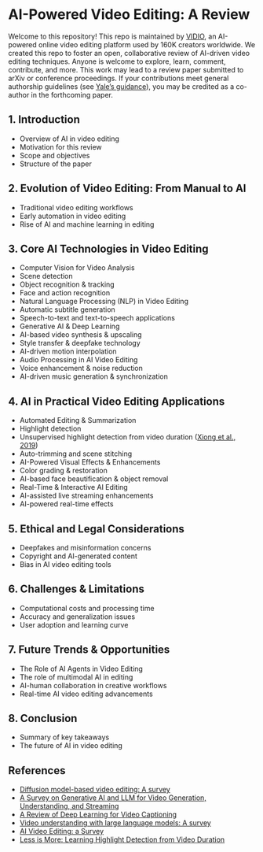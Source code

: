 # AI-Powered Video Editing: A Review

Welcome to this repository! This repo is maintained by [VIDIO](https://www.vidio.ai), an AI-powered online video editing platform used by 160K creators worldwide. We created this repo to foster an open, collaborative review of AI-driven video editing techniques. Anyone is welcome to explore, learn, comment, contribute, and more. This work may lead to a review paper submitted to arXiv or conference proceedings. If your contributions meet general authorship guidelines (see [Yale’s guidance](https://provost.yale.edu/policies/academic-integrity/guidance-authorship-scholarly-or-scientific-publications)), you may be credited as a co-author in the forthcoming paper.

## 1. Introduction
* Overview of AI in video editing
* Motivation for this review
* Scope and objectives
* Structure of the paper

## 2. Evolution of Video Editing: From Manual to AI
* Traditional video editing workflows
* Early automation in video editing
* Rise of AI and machine learning in editing

## 3. Core AI Technologies in Video Editing
* Computer Vision for Video Analysis
* Scene detection
* Object recognition & tracking
* Face and action recognition
* Natural Language Processing (NLP) in Video Editing
* Automatic subtitle generation
* Speech-to-text and text-to-speech applications
* Generative AI & Deep Learning
* AI-based video synthesis & upscaling
* Style transfer & deepfake technology
* AI-driven motion interpolation
* Audio Processing in AI Video Editing
* Voice enhancement & noise reduction
* AI-driven music generation & synchronization

## 4. AI in Practical Video Editing Applications
* Automated Editing & Summarization
* Highlight detection
 * Unsupervised highlight detection from video duration ([Xiong et al., 2019](https://openaccess.thecvf.com/content_CVPR_2019/papers/Xiong_Less_Is_More_Learning_Highlight_Detection_From_Video_Duration_CVPR_2019_paper.pdf))
* Auto-trimming and scene stitching
* AI-Powered Visual Effects & Enhancements
* Color grading & restoration
* AI-based face beautification & object removal
* Real-Time & Interactive AI Editing
* AI-assisted live streaming enhancements
* AI-powered real-time effects

## 5. Ethical and Legal Considerations
* Deepfakes and misinformation concerns
* Copyright and AI-generated content
* Bias in AI video editing tools

## 6. Challenges & Limitations
* Computational costs and processing time
* Accuracy and generalization issues
* User adoption and learning curve

## 7. Future Trends & Opportunities
* The Role of AI Agents in Video Editing
* The role of multimodal AI in editing
* AI-human collaboration in creative workflows
* Real-time AI video editing advancements

## 8. Conclusion
* Summary of key takeaways
* The future of AI in video editing

## References
* [Diffusion model-based video editing: A survey](https://arxiv.org/pdf/2407.07111)
* [A Survey on Generative AI and LLM for Video Generation, Understanding, and Streaming](https://arxiv.org/pdf/2404.16038)
* [A Review of Deep Learning for Video Captioning](https://arxiv.org/pdf/2304.11431)
* [Video understanding with large language models: A survey](https://arxiv.org/abs/2312.17432)
* [AI Video Editing: a Survey](http://dx.doi.org/10.20944/preprints202201.0016.v1)
* [Less is More: Learning Highlight Detection from Video Duration](https://openaccess.thecvf.com/content_CVPR_2019/papers/Xiong_Less_Is_More_Learning_Highlight_Detection_From_Video_Duration_CVPR_2019_paper.pdf)

